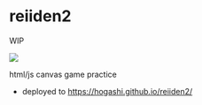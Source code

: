 # reiiden2

WIP

[![](https://github.com/hogashi/reiiden2/workflows/deploy/badge.svg)](https://github.com/hogashi/reiiden2/actions?query=workflow%3Adeploy)

html/js canvas game practice

- deployed to https://hogashi.github.io/reiiden2/

